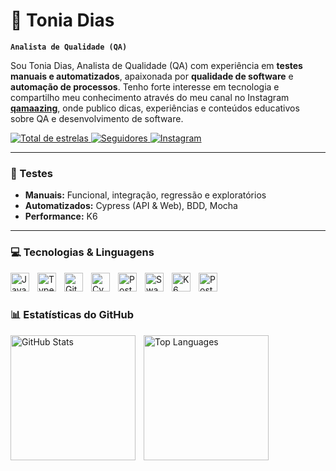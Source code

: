 # 👾 Tonia Dias

**`Analista de Qualidade (QA)`**

Sou Tonia Dias, Analista de Qualidade (QA) com experiência em **testes manuais e automatizados**, apaixonada por **qualidade de software** e **automação de processos**. Tenho forte interesse em tecnologia e compartilho meu conhecimento através do meu canal no Instagram **[qamaazing](https://www.instagram.com/qamaazing/)**, onde publico dicas, experiências e conteúdos educativos sobre QA e desenvolvimento de software.

<p align="left">
    <a href="https://github.com/toniadias?tab=repositories&sort=stargazers">
        <img 
            alt="Total de estrelas" 
            title="Total de estrelas GitHub" 
            src="https://custom-icon-badges.demolab.com/github/stars/toniadias?color=55960c&style=for-the-badge&labelColor=488207&logo=star&label=Estrelas"
        />
    </a>
    <a href="https://github.com/toniadias?tab=followers">
        <img 
            alt="Seguidores" 
            title="Me siga no GitHub" 
            src="https://custom-icon-badges.demolab.com/github/followers/toniadias?color=236ad3&labelColor=1155ba&style=for-the-badge&logo=github&label=Seguidores&logoColor=white"
        />
    </a>
    <a href="https://www.instagram.com/qamaazing/">
        <img 
            alt="Instagram" 
            title="Me siga no Instagram" 
            src="https://img.shields.io/badge/Instagram-%23E4405F?style=for-the-badge&logo=instagram&logoColor=white"
        />
    </a> 
</p>

---

### 🧪 Testes
- **Manuais:** Funcional, integração, regressão e exploratórios  
- **Automatizados:** Cypress (API & Web), BDD, Mocha  
- **Performance:** K6  

---

### 💻 Tecnologias & Linguagens

<img align="left" alt="JavaScript" title="JavaScript" width="30px" style="padding-right:10px;" src="https://cdn.jsdelivr.net/gh/devicons/devicon@latest/icons/javascript/javascript-original.svg" />
<img align="left" alt="TypeScript" title="TypeScript" width="30px" style="padding-right:10px;" src="https://cdn.jsdelivr.net/gh/devicons/devicon@latest/icons/typescript/typescript-original.svg" />
<img align="left" alt="Git" title="Git" width="30px" style="padding-right:10px;" src="https://cdn.jsdelivr.net/gh/devicons/devicon@latest/icons/git/git-original.svg" />
<img align="left" alt="Cypress" title="Cypress" width="30px" style="padding-right:10px;" src="https://cdn.jsdelivr.net/gh/devicons/devicon@latest/icons/cypressio/cypressio-original.svg" />
<img align="left" alt="Postman" title="Postman" width="30px" style="padding-right:10px;" src="https://cdn.jsdelivr.net/gh/devicons/devicon@latest/icons/postman/postman-original.svg" />
<img align="left" alt="Swagger" title="Swagger" width="30px" style="padding-right:10px;" src="https://cdn.jsdelivr.net/gh/devicons/devicon@latest/icons/swagger/swagger-original.svg" />
<img align="left" alt="K6" title="K6" width="30px" style="padding-right:10px;" src="https://cdn.jsdelivr.net/gh/devicons/devicon@latest/icons/k6/k6-original.svg" />
<img align="left" alt="PostgreSQL" title="PostgreSQL" width="30px" style="padding-right:10px;" src="https://cdn.jsdelivr.net/gh/devicons/devicon@latest/icons/postgresql/postgresql-original.svg" />

<br/><br/>

### 📊 Estatísticas do GitHub

<p>
  <img align="left" alt="GitHub Stats" height="200" style="padding-right:10px;" src="https://github-readme-stats.vercel.app/api?username=toniadias&show_icons=true&theme=tokyonight&include_all_commits=true&locale=pt-br" />
  
  <img align="left" alt="Top Languages" height="200" src="https://github-readme-stats.vercel.app/api/top-langs/?username=toniadias&theme=tokyonight&layout=compact&custom_title=Tecnologias&langs_count=9" />
</p>

<br/><br/>
